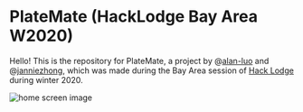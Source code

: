 # PlateMate (HackLodge Bay Area W2020)

Hello! This is the repository for PlateMate, a project by @[alan-luo](https://github.com/alan-luo) and @[janniezhong](https://github.com/janniezhong), which was made during the Bay Area session of [Hack Lodge](https://hacklodge.org/) during winter 2020.


<img src="/janniezhong/platemate/raw/master/_docs/homescreen.png" alt="home screen image" style="max-width:300px;">